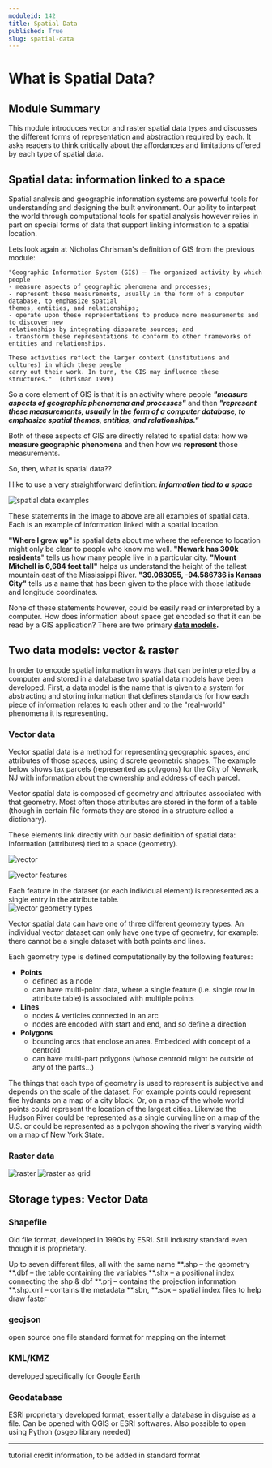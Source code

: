 ```yaml
---
moduleid: 142
title: Spatial Data
published: True
slug: spatial-data
---
```


# What is Spatial Data?

## Module Summary

This module introduces vector and raster spatial data types and discusses the different forms of representation and abstraction required by each. It asks readers to think critically about the affordances and limitations offered by each type of spatial data.  

## Spatial data: information linked to a space
Spatial analysis and geographic information systems are powerful tools for understanding and designing the built environment. Our ability to interpret the world through computational tools for spatial analysis however relies in part on special forms of data that support linking information to a spatial location.  

Lets look again at Nicholas Chrisman's definition of GIS from the previous module:  

```
"Geographic Information System (GIS) – The organized activity by which people
- measure aspects of geographic phenomena and processes;  
- represent these measurements, usually in the form of a computer database, to emphasize spatial 
themes, entities, and relationships;  
- operate upon these representations to produce more measurements and to discover new 
relationships by integrating disparate sources; and  
- transform these representations to conform to other frameworks of entities and relationships.    

These activities reflect the larger context (institutions and cultures) in which these people 
carry out their work. In turn, the GIS may influence these structures."  (Chrisman 1999)
```

So a core element of GIS is that it is an activity where people ***"measure aspects of geographic phenomena and processes"***  and then ***"represent these measurements, usually in the form of a computer database, to emphasize spatial themes, entities, and relationships."***  

Both of these aspects of GIS are directly related to spatial data: how we **measure geographic phenomena** and then how we **represent** those measurements.  

So, then, what is spatial data??

I like to use a very straightforward definition: ***information tied to a space***

![spatial data examples](images/142/02-spatial-data.png)

These statements in the image to above are all examples of spatial data. Each is an example of information linked with a spatial location. 

**"Where I grew up"** is spatial data about me where the reference to location might only be clear to people who know me well. **"Newark has 300k residents**" tells us how many people live in a particular city. **"Mount Mitchell is 6,684 feet tall"** helps us understand the height of the tallest mountain east of the Mississippi River. **"39.083055, -94.586736 is Kansas City"** tells us a name that has been given to the place with those latitude and longitude coordinates.  

None of these statements however, could be easily read or interpreted by a computer. How does information about space get encoded so that it can be read by a GIS application? There are two primary **[data models](https://en.wikipedia.org/wiki/Data_model).**

## Two data models: vector & raster  

In order to encode spatial information in ways that can be interpreted by a computer and stored in a database two spatial data models have been developed. First, a data model is the name that is given to a system for abstracting and storing information that defines standards for how each piece of information relates to each other and to the "real-world" phenomena it is representing.  

### Vector data

Vector spatial data is a method for representing geographic spaces, and attributes of those spaces, using discrete geometric shapes. The example below shows tax parcels (represented as polygons) for the City of Newark, NJ with information about the ownership and address of each parcel. 

Vector spatial data is composed of geometry and attributes associated with that geometry. Most often those attributes are stored in the form of a table (though in certain file formats they are stored in a structure called a dictionary).  

These elements link directly with our basic definition of spatial data: information (attributes) tied to a space (geometry).  


![vector](images/142/03-vector.png)

![vector features](images/142/03-vector-features.png)

Each feature in the dataset (or each individual element) is represented as a single entry in the attribute table.  
![vector geometry types](images/142/04-geometry.png#img-right)

Vector spatial data can have one of three different geometry types. An individual vector dataset can only have one type of geometry, for example: there cannot be a single dataset with both points and lines.

Each geometry type is defined computationally by the following features:
- **Points**
  - defined as a node
  - can have multi-point data, where a single feature (i.e. single row in attribute table) is associated with multiple points
- **Lines**
  - nodes & verticies connected in an arc
  - nodes are encoded with start and end, and so define a direction
- **Polygons**
  - bounding arcs that enclose an area. Embedded with concept of a centroid
  - can have multi-part polygons (whose centroid might be outside of any of the parts...)

The things that each type of geometry is used to represent is subjective and depends on the scale of the dataset. For example points could represent fire hydrants on a map of a city block. Or, on a map of the whole world points could represent the location of the largest cities. Likewise the Hudson River could be represented as a single curving line on a map of the U.S. or could be represented as a polygon showing the river's varying width on a map of New York State.  

### Raster data
![raster](images/142/05-raster.png)
![raster as grid](images/142/06-raster-grid.png)


## Storage types: Vector Data

### Shapefile

Old file format, developed in 1990s by ESRI. Still industry standard even though it is proprietary.  

Up to seven different files, all with the same name
**.shp – the geometry
**.dbf – the table containing the variables
**.shx – a positional index connecting the shp & dbf
**.prj – contains the projection information
**.shp.xml – contains the metadata
**.sbn, **.sbx – spatial index files to help draw faster

### geojson
open source
one file
standard format for mapping on the internet
### KML/KMZ
developed specifically for Google Earth

### Geodatabase
ESRI proprietary developed format, essentially a database in disguise as a file. Can be opened with QGIS or ESRI softwares. Also possible to open using Python (osgeo library needed)


-------
tutorial credit information, to be added in standard format
